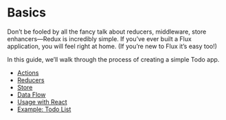 # Basics

Don’t be fooled by all the fancy talk about reducers, middleware, store enhancers—Redux is incredibly simple. If you’ve ever built a Flux application, you will feel right at home. (If you’re new to Flux it’s easy too!)

In this guide, we’ll walk through the process of creating a simple Todo app.

* [Actions](Actions.md)
* [Reducers](Reducers.md)
* [Store](Store.md)
* [Data Flow](DataFlow.md)
* [Usage with React](UsageWithReact.md)
* [Example: Todo List](ExampleTodoList.md)
